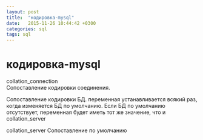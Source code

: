 ```yaml
---
layout: post
title:  "кодировка-mysql"
date:   2015-11-26 10:44:42 +0300
categories: sql
tags: sql
---
```


# кодировка-mysql
collation_connection	
Сопоставление кодировки соединения.


Сопоставление кодировки БД. переменная устанавливается всякий раз, когда изменяется БД по умолчанию.
 Если БД по умолчанию отсутствует, переменная будет иметь тот же значение, что и collation_server

collation_server	Сопоставление по умолчанию